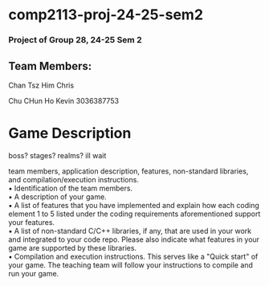 # comp2113-proj-24-25-sem2

### Project of Group 28, 24-25 Sem 2 

## Team Members:
  Chan Tsz Him Chris  
  
  Chu CHun Ho Kevin  3036387753  

# Game Description
  boss? stages? realms? ill wait

  
team members, application description, features, non-standard libraries, and compilation/execution instructions.  
▪ Identification of the team members.  
▪ A description of your game.   
▪ A list of features that you have implemented and explain how each coding element 1 to 5 listed under the coding requirements aforementioned support your features.   
▪ A list of non-standard C/C++ libraries, if any, that are used in your work and integrated to your code repo. Please also indicate what features in your game are supported by these libraries.   
▪ Compilation and execution instructions. This serves like a "Quick start" of your game. The teaching team will follow your instructions to compile and run your game.   
